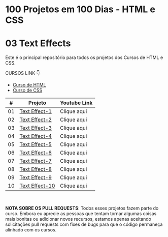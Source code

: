 # 100 Projetos em 100 Dias - HTML e CSS
# 03 Text Effects
Este é o principal repositório para todos os projetos dos Cursos de HTML e CSS.

CURSOS LINK 👇

-   [Curso de HTML](https://johnpires.com/cursos/html-tutorial/)
-   [Curso de CSS](https://johnpires.com/cursos/css-fundamentos-basicos/)


|  #  | Projeto                                                                                                      | Youtube Link    |
| :-: | --------------------------------------------------------------------------------------------------------------------------- | --------------------------------------------------------------------------------- |
| 01  | [Text Effect-1](https://github.com/johnpires/03-text-effects/tree/main/Text-Effect-01)      | Clique aqui |
| 02  | [Text Effect-2](https://github.com/johnpires/03-text-effects/tree/main/Text-Effect-02)      | Clique aqui |
| 03  | [Text Effect-3](https://github.com/johnpires/03-text-effects/tree/main/Text-Effect-03)      | Clique aqui |
| 04  | [Text Effect-4](https://github.com/johnpires/03-text-effects/tree/main/Text-Effect-04)      | Clique aqui |
| 05  | [Text Effect-5](https://github.com/johnpires/03-text-effects/tree/main/Text-Effect-05)      | Clique aqui |
| 06  | [Text Effect-6](https://github.com/johnpires/03-text-effects/tree/main/Text-Effect-06)      | Clique aqui |
| 07  | [Text Effect-7](https://github.com/johnpires/03-text-effects/tree/main/Text-Effect-07)      | Clique aqui |
| 08  | [Text Effect-8](https://github.com/johnpires/03-text-effects/tree/main/Text-Effect-08)      | Clique aqui |
| 09  | [Text Effect-9]()      | Clique aqui |
| 10  | [Text Effect-10]()      | Clique aqui |


<br>

**NOTA SOBRE OS PULL REQUESTS**: Todos esses projetos fazem parte do curso. Embora eu aprecie as pessoas que tentam tornar algumas coisas mais bonitas ou adicionar novos recursos, estamos apenas aceitando solicitações pull requests com fixes de bugs para que o código permaneça alinhado com os cursos.